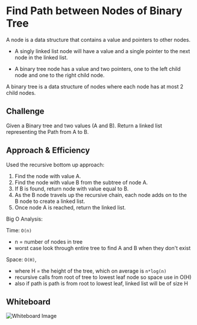 # Find Path between Nodes of Binary Tree

A node is a data structure that contains a value and pointers to other nodes.

- A singly linked list node will have a value and a single pointer to the next node in the linked list.

- A binary tree node has a value and two pointers, one to the left child node and one to the right child node.

A binary tree is a data structure of nodes where each node has at most 2 child nodes.

## Challenge

Given a Binary tree and two values (A and B). Return a linked list representing the Path from A to B.

## Approach & Efficiency

Used the recursive bottom up approach:

1. Find the node with value A.
2. Find the node with value B from the subtree of node A.
3. If B is found, return node with value equal to B.
4. As the B node travels up the recursive chain, each node adds on to the B node to create a linked list.
5. Once node A is reached, return the linked list.

Big O Analysis:

Time: `O(n)`

- n = number of nodes in tree
- worst case look through entire tree to find A and B when they don't exist

Space: `O(H)`,

- where H = the height of the tree, which on average is `n*log(n)`
- recursive calls from root of tree to lowest leaf node so space use in O(H)
- also if path is path is from root to lowest leaf, linked list will be of size H

## Whiteboard

![Whiteboard Image]()
